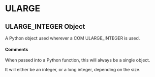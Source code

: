 # ULARGE


## ULARGE\_INTEGER Object

A Python object used wherever a COM ULARGE\_INTEGER is used\.

#### Comments

When passed into a Python function, this will always be a single object\. 

It will either be an integer, or a long integer, depending on the size\.